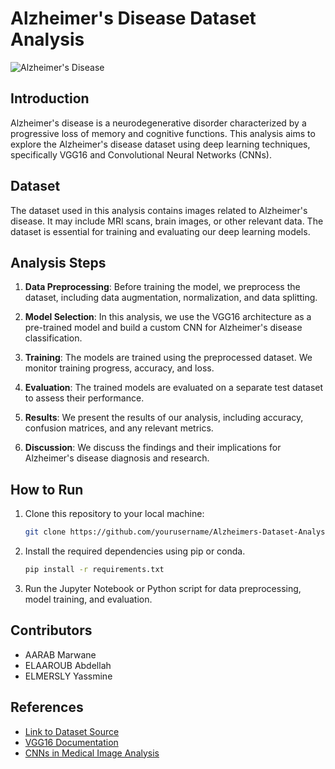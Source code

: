 
# Alzheimer's Disease Dataset Analysis

![Alzheimer's Disease](alzheimer_image.jpg)

## Introduction

Alzheimer's disease is a neurodegenerative disorder characterized by a progressive loss of memory and cognitive functions. This analysis aims to explore the Alzheimer's disease dataset using deep learning techniques, specifically VGG16 and Convolutional Neural Networks (CNNs).

## Dataset

The dataset used in this analysis contains images related to Alzheimer's disease. It may include MRI scans, brain images, or other relevant data. The dataset is essential for training and evaluating our deep learning models.

## Analysis Steps

1. **Data Preprocessing**: Before training the model, we preprocess the dataset, including data augmentation, normalization, and data splitting.

2. **Model Selection**: In this analysis, we use the VGG16 architecture as a pre-trained model and build a custom CNN for Alzheimer's disease classification.

3. **Training**: The models are trained using the preprocessed dataset. We monitor training progress, accuracy, and loss.

4. **Evaluation**: The trained models are evaluated on a separate test dataset to assess their performance.

5. **Results**: We present the results of our analysis, including accuracy, confusion matrices, and any relevant metrics.

6. **Discussion**: We discuss the findings and their implications for Alzheimer's disease diagnosis and research.

## How to Run

1. Clone this repository to your local machine:

   ```bash
   git clone https://github.com/yourusername/Alzheimers-Dataset-Analysis.git
   
2. Install the required dependencies using pip or conda.

   ```bash
   pip install -r requirements.txt

3. Run the Jupyter Notebook or Python script for data preprocessing, model training, and evaluation.

## Contributors

- AARAB Marwane
- ELAAROUB Abdellah
- ELMERSLY Yassmine

## References

- [Link to Dataset Source]([https://dataset-source-url.com](https://www.kaggle.com/code/yassmineelmersly/alzaheimer-s-dataset-analysis))
- [VGG16 Documentation]([https://link-to-vgg16-docs.com](https://keras.io/api/applications/vgg/))
- [CNNs in Medical Image Analysis]([https://medical-image-cnn-research.com](https://link.springer.com/article/10.1007/s12065-020-00540-3#:~:text=Researchers%20have%20successfully%20applied%20CNNs,%5D%2C%20blood%20cancer%2C%20anomalies%20of)https://link.springer.com/article/10.1007/s12065-020-00540-3#:~:text=Researchers%20have%20successfully%20applied%20CNNs,%5D%2C%20blood%20cancer%2C%20anomalies%20of)

